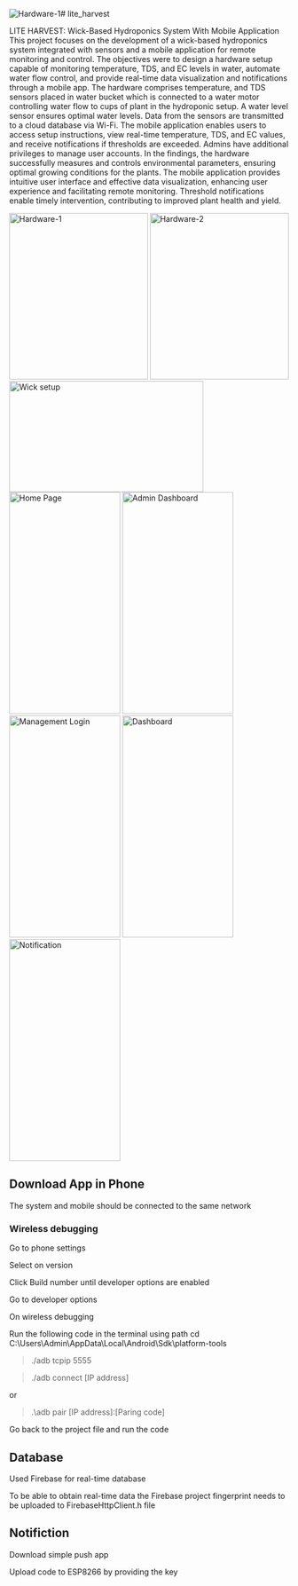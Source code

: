 ![Hardware-1](https://github.com/user-attachments/assets/f62f13d9-4d96-4422-9a26-f3c8cc3ae10b)# lite_harvest

LITE HARVEST: Wick-Based Hydroponics System With Mobile  Application
This project focuses on the development of a wick-based hydroponics system integrated with sensors and a mobile application for remote monitoring and control. The objectives were to design a hardware setup capable of monitoring temperature, TDS, and EC levels in water, automate water flow control, and provide real-time data visualization and notifications through a mobile app.  The hardware comprises temperature, and TDS sensors placed in water bucket which is connected to a water motor controlling water flow to cups of plant in the hydroponic setup. A water level sensor ensures optimal water levels. Data from the sensors are transmitted to a cloud database via Wi-Fi. The mobile application enables users to access setup instructions, view real-time temperature, TDS, and EC values, and receive notifications if thresholds are exceeded. Admins have additional privileges to manage user accounts. In the findings, the hardware successfully measures and controls environmental parameters, ensuring optimal growing conditions for the plants. The mobile application provides intuitive user interface and effective data visualization, enhancing user experience and facilitating remote monitoring. Threshold notifications enable timely intervention, contributing to improved plant health and yield.

<img src="![Hardware-1](https://github.com/user-attachments/assets/4091f423-026a-4dad-8a64-4355274ec6b8)" alt="Hardware-1" width="250" height="300">
<img src="![Hardware-2](https://github.com/user-attachments/assets/2a9f9e41-19ae-4ace-acfd-f5d15525de0b)" alt="Hardware-2" width="250" height="300">
<img src="![Wick-Setup](https://github.com/user-attachments/assets/4957a689-5606-4a62-9fcd-f9da867d541f)" alt="Wick setup" width="350" height="200">
<img src="![Home Page](https://github.com/user-attachments/assets/e69b5c7f-9aa6-4f84-854f-175fdc68ad42)" alt="Home Page" width="200" height="400">
<img src="![Admin Dashboard](https://github.com/user-attachments/assets/8cab1071-b09e-4524-a8df-edda1b609997)" alt="Admin Dashboard" width="200" height="400">
<img src="![Management Login](https://github.com/user-attachments/assets/c037960a-a461-4bfa-9252-5c3a07fa5f53)" alt="Management Login" width="200" height="400">
<img src="![Realtime Graph](https://github.com/user-attachments/assets/03f16e41-76bd-403f-ad77-f1a1b8c1c09c)" alt="Dashboard" width="200" height="400">
<img src="![Notification](https://github.com/user-attachments/assets/84922078-210d-4d09-8754-70b4bddfa9bb)" alt="Notification" width="200" height="400">

## Download App in Phone 
The system and mobile should be connected to the same network
### Wireless debugging 
Go to phone settings

Select on version

Click Build number until developer options are enabled

Go to developer options 

On wireless debugging

Run the following code in the terminal using path cd C:\Users\Admin\AppData\Local\Android\Sdk\platform-tools 

>./adb tcpip 5555

>./adb connect [IP address]

or

>.\adb pair [IP address]:[Paring code]

Go back to the project file and run the code

## Database
Used Firebase for real-time database

To be able to obtain real-time data the Firebase project fingerprint needs to be uploaded to FirebaseHttpClient.h file

## Notifiction
Download simple push app

Upload code to ESP8266 by providing the key
